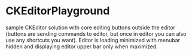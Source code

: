 # CKEditorPlayground
sample CKEditor solution with core editing buttons outside the editor (buttons are sending commands to editor, but once in editor you can also use any shortcuts you want).
Editor is loading minimized with menubar hidden and displaying editor upper bar only when maximized.
